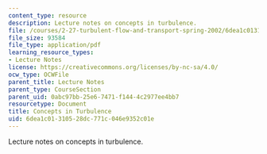```yaml
---
content_type: resource
description: Lecture notes on concepts in turbulence.
file: /courses/2-27-turbulent-flow-and-transport-spring-2002/6dea1c01310528dc771c046e9352c01e_Concepts.pdf
file_size: 93584
file_type: application/pdf
learning_resource_types:
- Lecture Notes
license: https://creativecommons.org/licenses/by-nc-sa/4.0/
ocw_type: OCWFile
parent_title: Lecture Notes
parent_type: CourseSection
parent_uid: 0abc97bb-25e6-7471-f144-4c2977ee4bb7
resourcetype: Document
title: Concepts in Turbulence
uid: 6dea1c01-3105-28dc-771c-046e9352c01e
---
```

Lecture notes on concepts in turbulence.